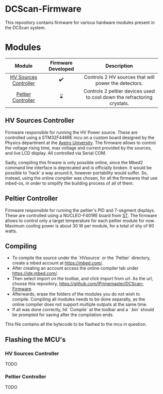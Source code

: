 # DCScan-Firmware
This repository contains firmware for various hardware modules present in the DCScan system.

# Modules
| Module | Firmware Developed | Description |
|:-:|:-:|:-:|
| [HV Sources Controller](#HV-Sources-Controller) | :heavy_check_mark: | Controls 2 HV sources that will power the detectors. |
| [Peltier Controller](#Peltier-Controller) | :hourglass: | Controls 2 peltier devices used to cool down the refractoring crystals. |

## HV Sources Controller
Firmware responsible for running the HV Power source. These are controlled using a STM32F446RE mcu on a custom board designed by the Physics department at the [Aveiro University](https://www.ua.pt/pt/fis/). The firmware allows to control the voltage rising time, max voltage and current provided by the sources, and live LCD display. All controlled via Serial COM.

Sadly, compiling this firware is only possible online, since the Mbed2 command line interface is deprecated and is officially broken. It would be possible to 'hack' a way around it, however portability would suffer. So, instead, using the online compiler was chosen, for all the firmwares that use mbed-os, in order to simplify the building process of all of them.

## Peltier Controller
Firmware responsible for running the peltier's PID and 7-segment displays. These are controlled using a NUCLEO-F401RE board from [ST](https://st.com). The firmware allows to control only a target temperature for each peltier module for now. Maximum cooling power is about 30 W per module, for a total of shy of 60 watts.

## Compiling
- To compile the source under the ´HVsource´ or the ´Peltier´ directory, create a mbed account at https://mbed.com/.
- After creating an account access the online compiler tab under https://ide.mbed.com/.
- Then select import on the toolbar, and click import from url. As the url, choose this repository, https://github.com/lPrimemaster/DCScan-Firmware.
- Afterwards, erase the folders of the modules you do not wish to compile. Compiling all modules needs to be done separatly, as the online compiler does not support multiple outputs at the same time.
- If all was done correctly, hit ´Compile´ at the toolbar and a ´.bin´ should be prompted for saving after the compilation ends.


This file contains all the bytecode to be flashed to the mcu in question.

## Flashing the MCU's
### HV Sources Controller
TODO

### Peltier Controller
TODO

